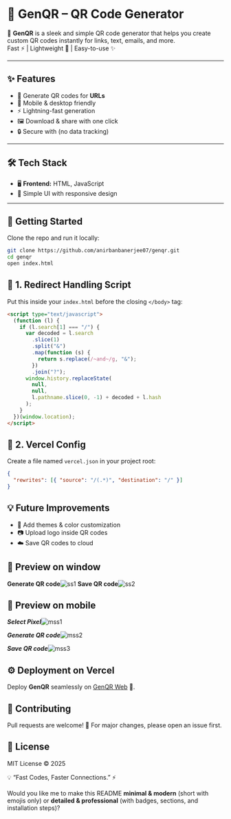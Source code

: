 # 🔗 GenQR – QR Code Generator  

🚀 **GenQR** is a sleek and simple QR code generator that helps you create custom QR codes instantly for links, text, emails, and more.  
Fast ⚡ | Lightweight 🎯 | Easy-to-use ✨  

---

## ✨ Features
- 🎨 Generate QR codes for **URLs**
- 📱 Mobile & desktop friendly
- ⚡ Lightning-fast generation
- 🖼️ Download & share with one click
- 🔒 Secure with (no data tracking)

---

## 🛠️ Tech Stack
- 🖥️ **Frontend:** HTML, JavaScript  
- 🎨 Simple UI with responsive design  

---

## 🚀 Getting Started
Clone the repo and run it locally:
```bash
git clone https://github.com/anirbanbanerjee07/genqr.git
cd genqr
open index.html
``` 

## 📜 1. Redirect Handling Script
Put this inside your `index.html` before the closing `</body>` tag:  

```html
<script type="text/javascript">
  (function (l) {
    if (l.search[1] === "/") {
      var decoded = l.search
        .slice(1)
        .split("&")
        .map(function (s) {
          return s.replace(/~and~/g, "&");
        })
        .join("?");
      window.history.replaceState(
        null,
        null,
        l.pathname.slice(0, -1) + decoded + l.hash
      );
    }
  })(window.location);
</script>
```

## 📜 2. Vercel Config
Create a file named `vercel.json` in your project root:

```json
{
  "rewrites": [{ "source": "/(.*)", "destination": "/" }]
}
```

## 💡 Future Improvements
- 🌈 Add themes & color customization
- 📷 Upload logo inside QR codes
- ☁️ Save QR codes to cloud


## 📸 Preview on window
**Generate QR code**![ss1](https://github.com/user-attachments/assets/6d8c71d4-3726-4237-b271-82db94ddb988)
**Save QR code**![ss2](https://github.com/user-attachments/assets/d49d0cf9-331a-45e9-85a8-e4806f1fa5ec)

## 📸 Preview on mobile
***Select Pixel***![mss1](https://github.com/user-attachments/assets/aec0d9a9-8e1c-4c1c-8107-d2f3237d956c)

***Generate QR code***![mss2](https://github.com/user-attachments/assets/6a5425f0-1996-4631-b0a0-a09b8ab39b60)

***Save QR code***![mss3](https://github.com/user-attachments/assets/8509b638-cb5f-4b09-81ea-2fdce9e50e6c)


## ⚙️ Deployment on Vercel  
Deploy **GenQR** seamlessly on [GenQR Web](https://gen-qr-web.vercel.app/) 🚀.


## 🤝 Contributing
Pull requests are welcome! 
🙌 For major changes, please open an issue first.


## 📜 License
MIT License © 2025



💡 “Fast Codes, Faster Connections.” ⚡

Would you like me to make this README **minimal & modern** (short with emojis only) or **detailed & professional** (with badges, sections, and installation steps)?
